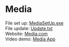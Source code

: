# Media
File set up: <a href="https://1drv.ms/u/s!AigGS8UUUr15lTMO1agxvhCZN7lX">MediaSetUp.exe</a><br>
File update: <a href="https://1drv.ms/t/s!AigGS8UUUr15lTK3IAR_9ySAZPDf">Update.txt</a><br>
Website: <a href="https://657882764b129202526f464b--earnest-tapioca-3dfc30.netlify.app/" target="_blank">Media.com</a><br>
Video demo: <a href="https://www.youtube.com/watch?v=2Kxuc6KANqs" target="_blank">Media App</a><br>
